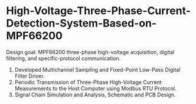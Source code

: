 # High-Voltage-Three-Phase-Current-Detection-System-Based-on-MPF66200
Design goal: MPF66200 three-phase high-voltage acquisition, digital filtering, and specific-protocol communication.
1. Developed Multichannel Sampling and Fixed-Point Low-Pass Digital Filter Driver.
2. Periodic Transmission of Three-Phase High-Voltage Current Measurements to the Host Computer using Modbus RTU Protocol.
3. Signal Chain Simulation and Analysis, Schematic and PCB Design.
